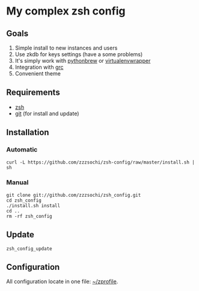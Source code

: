 # My complex zsh config

## Goals

1. Simple install to new instances and users
2. Use zkdb for keys settings (have a some problems)
3. It's simply work with [pythonbrew][pbrew_url] or [virtualenvwrapper][venvwrap_url]
4. Integration with [grc][grc]
5. Convenient theme

[pbrew_url]: https://github.com/utahta/pythonbrew "pythonbrew on github"
[venvwrap_url]: https://bitbucket.org/dhellmann/virtualenvwrapper "virtualenvwrapper on bitbucket"
[grc]: http://kassiopeia.juls.savba.sk/~garabik/software/grc.html "Generic Colouriser" 

## Requirements

* [zsh][zsh]
* [git][git] (for install and update)

[zsh]: http://www.zsh.org "Index to zsh information"
[git]: http://git-scm.com "git's official website"

## Installation

### Automatic

    curl -L https://github.com/zzzsochi/zsh-config/raw/master/install.sh | sh

### Manual

	git clone git://github.com/zzzsochi/zsh_config.git
	cd zsh_config
    ./install.sh install
    cd ..
    rm -rf zsh_config

## Update

    zsh_config_update

## Configuration

All configuration locate in one file: [~/zprofile][zprofile].

[zprofile]: https://github.com/zzzsochi/zsh-config/raw/master/zprofile-template "zprofile-template"
